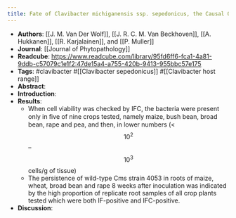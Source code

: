 ```yaml
---
title: Fate of Clavibacter michiganensis ssp. sepedonicus, the Causal Organism of Bacterial Ring Rot of Potato, in Weeds and Field Crops
---
```


- **Authors**: [[J. M. Van Der Wolf]], [[J. R. C. M. Van Beckhoven]], [[A. Hukkanen]], [[R. Karjalainen]], and [[P. Muller]]
- **Journal**: [[Journal of Phytopathology]]
- **Readcube**: https://www.readcube.com/library/95fd6ff6-fca1-4a81-9ddb-c57079c1e1f2:47de15a4-a755-420b-9413-955bbc57e175
- **Tags**: #clavibacter #[[Clavibacter sepedonicus]] #[[Clavibacter host range]]
- **Abstract**:
- **Introduction**:
- **Results**:
	- When cell viability was checked by IFC, the bacteria were present only 
	  in ﬁve of nine crops tested, namely maize, bush bean, broad bean, rape 
	  and pea, and then, in lower numbers (<$$10^2$$–$$10^3$$ cells/g of tissue)
	- The persistence of wild-type Cms strain 4053 in roots of maize, wheat, 
	  broad bean and rape 8 weeks after inoculation was indicated by the high 
	  proportion of replicate root samples of all crop plants tested which 
	  were both IF-positive and IFC-positive.
- **Discussion**: